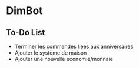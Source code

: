 # DimBot

## To-Do List
- Terminer les commandes liées aux anniversaires
- Ajouter le système de maison
- Ajouter une nouvelle économie/monnaie
